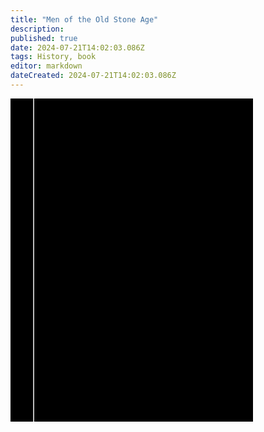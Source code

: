 ```yaml
---
title: "Men of the Old Stone Age"
description: 
published: true
date: 2024-07-21T14:02:03.086Z
tags: History, book
editor: markdown
dateCreated: 2024-07-21T14:02:03.086Z
---
```


<div class="urantiapedia-book-front urantiapedia-book-science">
<svg xmlns="http://www.w3.org/2000/svg" width="102.6mm" height="136.8mm" viewBox="0 0 102.6 136.8" version="1.1">
	<g transform="translate(-7,-5)">
		<rect width="9.6" height="136.8" x="7" y="5" />
		<rect width="96.9" height="136.8" x="17" y="5" />
		<text style="font-size:5px;" x="61" y="22">Henry Fairfield Osborn</text>
		<text style="font-size:4px;" x="61" y="125">G. Bell and Sons, Ltd.</text>
		<text style="font-size:4px;" x="61" y="130">London, 1918</text>
		<text style="font-size:9px;" x="61" y="60">Men of the</text>
		<text style="font-size:9px;" x="61" y="70">Old Stone Age</text>
	</g>
</svg>
</div>